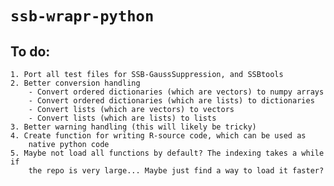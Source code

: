 # `ssb-wrapr-python`
## To do:
    1. Port all test files for SSB-GaussSuppression, and SSBtools
    2. Better conversion handling
        - Convert ordered dictionaries (which are vectors) to numpy arrays
        - Convert ordered dictionaries (which are lists) to dictionaries
        - Convert lists (which are vectors) to vectors
        - Convert lists (which are lists) to lists
    3. Better warning handling (this will likely be tricky)
    4. Create function for writing R-source code, which can be used as 
        native python code
    5. Maybe not load all functions by default? The indexing takes a while if
        the repo is very large... Maybe just find a way to load it faster?
